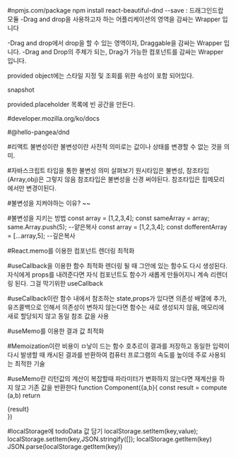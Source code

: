 #npmjs.com/package
npm install react-beautiful-dnd --save : 드래그인드랍 모듈
<DragDropContext>
-Drag and drop을 사용하고자 하는 어플리케이션의 영역을 감싸는 Wrapper 입니다
    
<Droppable>
-Drag and drop에서 drop을 할 수 있는 영역이자, Draggable을 감싸는 Wrapper 입니다.

<Draggable>
-Drag and Drop의 주체가 되는, Drag가 가능한 컴포넌트를 감싸는 Wrapper 입니다.

provided object에는 스타일 지정 및 조회를 위한 속성이 포함 되어있다.

snapshot

provided.placeholder 목록에 빈 공간을 만든다.

#developer.mozilla.org/ko/docs

#@hello-pangea/dnd

#리액트 불변성이란
불변성이란 사전적 의미로는 값이나 상태를 변경할 수 없는 것을 의미.

#자바스크립트 타입을 통한 불변성 의미 살펴보기
원시타입은 불변성, 참조타입(Array,obj)은 그렇지 않음
참조타입은 불변성을 신경 써야된다.
참조타입은 힙메모리에서만 변경이된다.

#불변성을 지켜야하는 이유?
~~

#불변성을 지키는 방법
const array = [1,2,3,4];
const sameArray = array;
same.Array.push(5);
--얕은복사
const array = [1,2,3,4];
const dofferentArray = [...array,5];
--깊은복사

#React.memo를 이용한 컴포넌트 렌더링 최적화

#useCallback을 이용한 함수 최적화
렌더링 될 때 그안에 있는 함수도 다시 생성된다. 
자식에게 props를 내려준다면 자식 컴포넌트도 함수가 새롭게 만들어지니 계속 리렌더링 된다.
그걸 막기위한 useCallback

#useCallback이란
함수 내에서 참조하는 state,props가 있다면 의존성 배열에 추가, 유즈콜백으로 인해서 의존성이 변하지 않는다면 함수는 새로 생성되지 않음, 메모리에 새로 할당되지 않고 동일 참조 값을 사용

#useMemo를 이용한 결과 값 최적화

#Memoization이란
비용이 ㅁ낳이 드는 함수 호추르이 결과를 저장하고 동일한 입력이 다시 발생할 때 캐시된 결과를 반환하여 컴퓨터 프로그램의 속도를 높이데 주로 사용되는 최적한 기술

#useMemo란
리턴값의 계산이 복잡할때 파라미터가 변화하지 않는다면 재계산을 하지 않고 기존 값을 반환한다
function Component({a,b}{
    const result = compute (a,b)
    return <div>{result}</div>
})  

#localStorage에 todoData 값 담기
localStorage.setItem(key,value);
localStorage.setItem(key,JSON.stringify([]);
localStorage.getItem(key)
JSON.parse(localStorage.getItem(key))